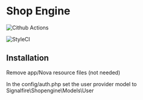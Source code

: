 # Shop Engine

![Cithub Actions](https://github.com/signalfire/shopengine/actions/workflows/php.yml/badge.svg)

![StyleCI](https://github.styleci.io/repos/448303978/shield)

## Installation

Remove app/Nova resource files (not needed)

In the config/auth.php set the user provider model to Signalfire\Shopengine\Models\User